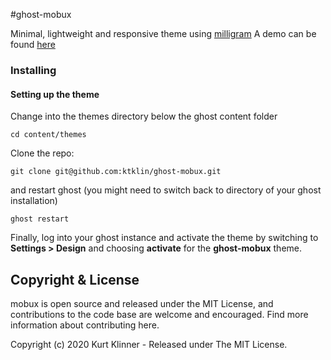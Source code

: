 #ghost-mobux

Minimal, lightweight and responsive theme using [milligram](https://github.com/milligram/milligram)
A demo can be found [here](https://mobux.de)

### Installing

#### Setting up the theme

Change into the themes directory below the ghost content folder

```
cd content/themes
```

Clone the repo:

```
git clone git@github.com:ktklin/ghost-mobux.git
```

and restart ghost (you might need to switch back to directory of your ghost installation)

```
ghost restart
```

Finally, log into your ghost instance and activate the theme by switching to **Settings > Design** and choosing **activate** for the **ghost-mobux** theme.

## Copyright & License

mobux is open source and released under the MIT License, and contributions to the code base are welcome and encouraged. Find more information about contributing here.

Copyright (c) 2020 Kurt Klinner - Released under The MIT License.
